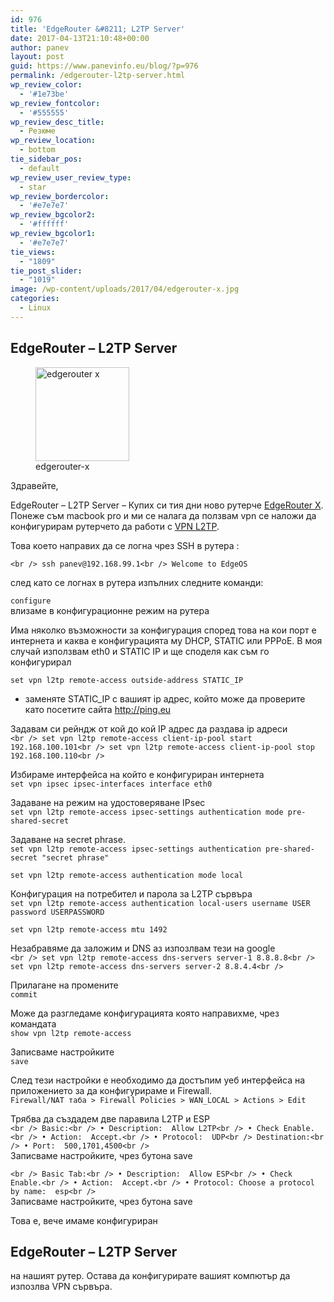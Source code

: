 ```yaml
---
id: 976
title: 'EdgeRouter &#8211; L2TP Server'
date: 2017-04-13T21:10:48+00:00
author: panev
layout: post
guid: https://www.panevinfo.eu/blog/?p=976
permalink: /edgerouter-l2tp-server.html
wp_review_color:
  - '#1e73be'
wp_review_fontcolor:
  - '#555555'
wp_review_desc_title:
  - Резюме
wp_review_location:
  - bottom
tie_sidebar_pos:
  - default
wp_review_user_review_type:
  - star
wp_review_bordercolor:
  - '#e7e7e7'
wp_review_bgcolor2:
  - '#ffffff'
wp_review_bgcolor1:
  - '#e7e7e7'
tie_views:
  - "1809"
tie_post_slider:
  - "1019"
image: /wp-content/uploads/2017/04/edgerouter-x.jpg
categories:
  - Linux
---
```

## EdgeRouter &#8211; L2TP Server

<figure id="attachment_981" aria-describedby="caption-attachment-981" style="width: 150px" class="wp-caption alignleft"><img src="https://www.panevinfo.eu/wp-content/uploads/2017/04/edgerouter-x-150x150.jpg" alt="edgerouter x" width="150" height="150" class="size-thumbnail wp-image-981" /><figcaption id="caption-attachment-981" class="wp-caption-text">edgerouter-x</figcaption></figure>  
Здравейте,

EdgeRouter &#8211; L2TP Server &#8211; Купих си тия дни ново рутерче <a href="https://www.ubnt.com/edgemax/edgerouter-x/" target="_blank">EdgeRouter X</a>. Понеже съм macbook pro и ми се налага да ползвам vpn се наложи да конфигурирам рутерчето да работи с <a href="https://en.wikipedia.org/wiki/Layer_2_Tunneling_Protocol" target="_blank">VPN L2TP</a>.

Това което направих да се логна чрез SSH в рутера :

`<br />
ssh panev@192.168.99.1<br />
Welcome to EdgeOS`

след като се логнах в рутера изпълних следните команди:

`configure`  
влизаме в конфигурационне режим на рутера

Има няколко възможности за конфигурация според това на кои порт е интернета и каква е конфигурацията му DHCP, STATIC или PPPoE. В моя случай използвам eth0 и STATIC IP и ще споделя как съм го конфигурирал

`set vpn l2tp remote-access outside-address STATIC_IP`  
* заменяте STATIC_IP с вашият ip адрес, който може да проверите като посетите сайта http://ping.eu

Задавам си рейндж от кой до кой IP адрес да раздава ip адреси  
`<br />
set vpn l2tp remote-access client-ip-pool start 192.168.100.101<br />
set vpn l2tp remote-access client-ip-pool stop 192.168.100.110<br />
` 

Избираме интерфейса на който е конфигуриран интернета  
`set vpn ipsec ipsec-interfaces interface eth0`

Задаване на режим на удостоверяване IPsec  
`set vpn l2tp remote-access ipsec-settings authentication mode pre-shared-secret`

Задаване на secret phrase.  
`set vpn l2tp remote-access ipsec-settings authentication pre-shared-secret "secret phrase"`

`set vpn l2tp remote-access authentication mode local`

Конфигурация на потребител и парола за L2TP сървъра  
`set vpn l2tp remote-access authentication local-users username USER password USERPASSWORD`

`set vpn l2tp remote-access mtu 1492`

Незабравяме да заложим и DNS аз изпозлвам тези на google  
`<br />
set vpn l2tp remote-access dns-servers server-1 8.8.8.8<br />
set vpn l2tp remote-access dns-servers server-2 8.8.4.4<br />
` 

Прилагане на промените  
`commit`

Може да разгледаме конфигурацията която направихме, чрез командата  
`show vpn l2tp remote-access`

Записваме настройките  
`save`

След тези настройки е необходимо да достъпим уеб интерфейса на приложението за да конфигурираме и Firewall.  
`Firewall/NAT таба > Firewall Policies > WAN_LOCAL > Actions > Edit`

Трябва да създадем две паравила L2TP и ESP  
`<br />
Basic:<br />
  • Description:  Allow L2TP<br />
  • Check Enable.<br />
  • Action:  Accept.<br />
  • Protocol:  UDP<br />
Destination:<br />
  • Port:  500,1701,4500<br />
`  
Записваме настройките, чрез бутона save

`<br />
Basic Tab:<br />
  • Description:  Allow ESP<br />
  • Check Enable.<br />
  • Action:  Accept.<br />
  • Protocol: Choose a protocol by name:  esp<br />
`  
Записваме настройките, чрез бутона save

Това е, вече имаме конфигуриран 

## EdgeRouter &#8211; L2TP Server

на нашият рутер. Остава да конфигурирате вашият компютър да изпозлва VPN сървъра.